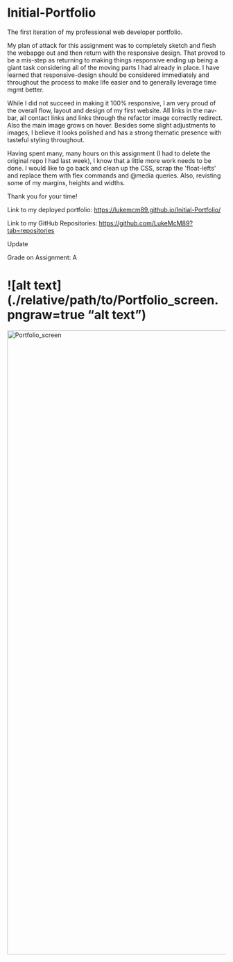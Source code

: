 
# Initial-Portfolio
The first iteration of my professional web developer portfolio. 

My plan of attack for this assignment was to completely sketch and flesh the webapge out and then return with the responsive design. That proved to be a mis-step as returning to making things responsive ending up being a giant task considering all of the moving parts I had already in place. I have learned that responsive-design should be considered immediately and throughout the process to make life easier and to generally leverage time mgmt better. 

While I did not succeed in making it 100% responsive, I am very proud of the overall flow, layout and design of my first website. All links in the nav-bar, all contact links and links through the refactor image correctly redirect. Also the main image grows on hover. Besides some slight adjustments to images, I believe it looks polished and has a strong thematic presence with tasteful styling throughout. 

Having spent many, many hours on this assignment (I had to delete the original repo I had last week), I know that a little more work needs to be done. I would like to go back and clean up the CSS, scrap the 'float-lefts' and replace them with flex commands and @media queries. Also, revisting some of my margins, heights and widths. 

Thank you for your time!


Link to my deployed portfolio: https://lukemcm89.github.io/Initial-Portfolio/

Link to my GitHub Repositories: https://github.com/LukeMcM89?tab=repositories

Update

Grade on Assignment: A

![alt text](./relative/path/to/Portfolio_screen.pngraw=true “alt text”)
=======
<img width="1440" alt="Portfolio_screen" src="https://user-images.githubusercontent.com/80003989/121418588-19e9be80-c939-11eb-913b-1fbfb2b8256a.png">


